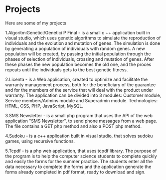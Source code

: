 # Projects

Here are some of my projects

1.AlgoritmiGenetici/Genetici P Final - is a small c ++ application built in visual studio, which uses genetic algorithms to simulate the reproduction of individuals and the evolution and mutation of genes.
The simulation is done by generating a population of individuals with random genes. A new population will be created, by passing the initial population through
the phases of selection of individuals, crossing and mutation of genes. After these phases the new population becomes the old one, 
and the proces repeats until the individuals gets to the best genetic fitness.

2.Licenta - is a Web application, created to optimize and facilitate the warranty management process, 
both for the beneficiary of the guarantee and for the members of the service that will deal with the product under warranty.
The application can be divided into 3 modules: Customer module, Service members/Admins module and Superadmin module.
Technologies: HTML, CSS, PHP, JavaScript, MySQL.

3.SMS Newsletter - is a small php program that uses the API of the web application "SMS Newsletter", to send phone messages from a web page. 
The file contains a GET php method and also a POST php method.

4.Sudoku - is a c++ application built in visual studio, that solves sudoku games, using recursive functions.

5.Tcpdf - is a php web application, that uses tcpdf library. The purpose of the program is to help the computer science students to complete quickly and easily the forms for the summer practice.
The students enter all the data necessary to complete the forms and the application generate the forms already completed in pdf format, ready to download and sign.
